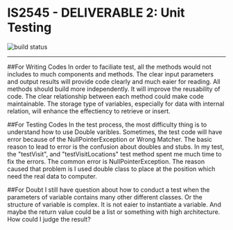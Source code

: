 # IS2545 - DELIVERABLE 2: Unit Testing

![build status](https://travis-ci.org/asphaltpanthers/CitySim9002.svg?branch=master)

___
##For Writing Codes
In order to faciliate test, all the methods would not includes to much components and methods. The clear input parameters and output results will provide code clearly and much eaier for reading. All methods should build more independently. It will improve the reusability of code. The clear relationship between each method could make code maintainable. The storage type of variables, especially for data with internal relation, will enhance the effectiency to retrieve or insert. 

##For Testing Codes
In the test process, the most difficulty thing is to understand how to use Double varibles. Sometimes, the test code will have error because of the NullPointerException or Wrong Matcher. The basic reason to lead to error is the confusion about doubles and stubs. In my test, the "testVisit", and "testVisitLocations" test method spent me much time to fix the errors. The common error is NullPointerException. The reason caused that problem is I used double class to place at the position which need the real data to computer.

##For Doubt
I still have question about how to conduct a test when the parameters of variable contains many other different classes. Or the structure of variable is complex. It is not eaier to instantiate a variable. And maybe the return value could be a list or something with high architecture. How could I judge the result?
